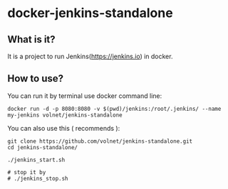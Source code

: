 # docker-jenkins-standalone

## What is it?

It is a project to run Jenkins(https://jenkins.io) in docker.

## How to use?

You can run it by terminal use docker command line:

```
docker run -d -p 8080:8080 -v $(pwd)/jenkins:/root/.jenkins/ --name my-jenkins volnet/jenkins-standalone
```

You can also use this ( recommends ):

```
git clone https://github.com/volnet/jenkins-standalone.git
cd jenkins-standalone/

./jenkins_start.sh

# stop it by
# ./jenkins_stop.sh
```
